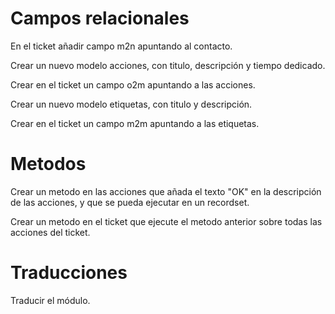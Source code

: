 # Campos relacionales

En el ticket añadir campo m2n apuntando al contacto.

Crear un nuevo modelo acciones, con titulo, descripción y tiempo dedicado.

Crear en el ticket un campo o2m apuntando a las acciones.

Crear un nuevo modelo etiquetas, con titulo y descripción.

Crear en el ticket un campo m2m apuntando a las etiquetas.

# Metodos

Crear un metodo en las acciones que añada el texto "OK" en la descripción de las acciones, y que se pueda ejecutar en un recordset.

Crear un metodo en el ticket que ejecute el metodo anterior sobre todas las acciones del ticket.

# Traducciones

Traducir el módulo.

